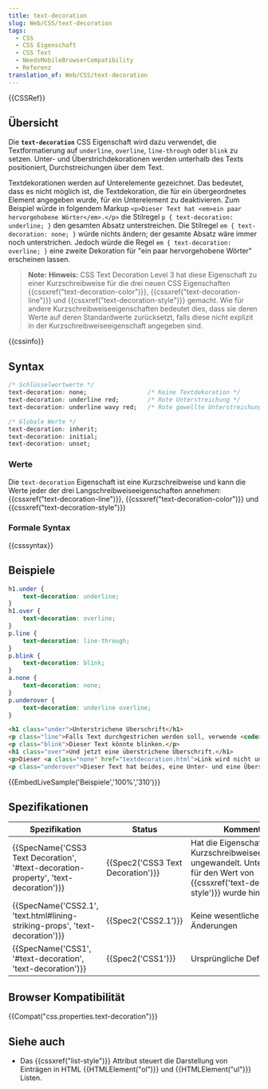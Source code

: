```yaml
---
title: text-decoration
slug: Web/CSS/text-decoration
tags:
  - CSS
  - CSS Eigenschaft
  - CSS Text
  - NeedsMobileBrowserCompatibility
  - Referenz
translation_of: Web/CSS/text-decoration
---
```

{{CSSRef}}

## Übersicht

Die **`text-decoration`** CSS Eigenschaft wird dazu verwendet, die Textformatierung auf `underline`, `overline`, `line-through` oder `blink` zu setzen. Unter- und Überstrichdekorationen werden unterhalb des Texts positioniert, Durchstreichungen über dem Text.

Textdekorationen werden auf Unterelemente gezeichnet. Das bedeutet, dass es nicht möglich ist, die Textdekoration, die für ein übergeordnetes Element angegeben wurde, für ein Unterelement zu deaktivieren. Zum Beispiel würde in folgendem Markup `<p>Dieser Text hat <em>ein paar hervorgehobene Wörter</em>.</p>` die Stilregel `p { text-decoration: underline; }` den gesamten Absatz unterstreichen. Die Stilregel `em { text-decoration: none; }` würde nichts ändern; der gesamte Absatz wäre immer noch unterstrichen. Jedoch würde die Regel `em { text-decoration: overline; }` eine zweite Dekoration für "ein paar hervorgehobene Wörter" erscheinen lassen.

> **Note:** **Hinweis:** CSS Text Decoration Level 3 hat diese Eigenschaft zu einer Kurzschreibweise für die drei neuen CSS Eigenschaften {{cssxref("text-decoration-color")}}, {{cssxref("text-decoration-line")}} und {{cssxref("text-decoration-style")}} gemacht. Wie für andere Kurzschreibweiseeigenschaften bedeutet dies, dass sie deren Werte auf deren Standardwerte zurücksetzt, falls diese nicht explizit in der Kurzschreibweiseeigenschaft angegeben sind.

{{cssinfo}}

## Syntax

```css
/* Schlüsselwortwerte */
text-decoration: none;                 /* Keine Textdekoration */
text-decoration: underline red;        /* Rote Unterstreichung */
text-decoration: underline wavy red;   /* Rote gewellte Unterstreichung */

/* Globale Werte */
text-decoration: inherit;
text-decoration: initial;
text-decoration: unset;
```

### Werte

Die `text-decoration` Eigenschaft ist eine Kurzschreibweise und kann die Werte jeder der drei Langschreibweiseeigenschaften annehmen: {{cssxref("text-decoration-line")}}, {{cssxref("text-decoration-color")}} und {{cssxref("text-decoration-style")}}

### Formale Syntax

{{csssyntax}}

## Beispiele

```css
h1.under {
    text-decoration: underline;
}
h1.over {
    text-decoration: overline;
}
p.line {
    text-decoration: line-through;
}
p.blink {
    text-decoration: blink;
}
a.none {
    text-decoration: none;
}
p.underover {
    text-decoration: underline overline;
}
```

```html
<h1 class="under">Unterstrichene Überschrift</h1>
<p class="line">Falls Text durchgestrichen werden soll, verwende <code>line-through</code>.</p>
<p class="blink">Dieser Text könnte blinken.</p>
<h1 class="over">Und jetzt eine überstrichene Überschrift.</h1>
<p>Dieser <a class="none" href="textdecoration.html">Link wird nicht unterstrichen</a>, wie das bei den meisten Links standardmäßig ist. Vorsicht beim Entfernen der Textdekoration bei Links, da die meisten Benutzer davon ausgehen, dass Hyperlinks unterstrichen sind.</p>
<p class="underover">Dieser Text hat beides, eine Unter- und eine Überstreichung.</p>
```

{{EmbedLiveSample('Beispiele','100%','310')}}

## Spezifikationen

| Spezifikation                                                                                                    | Status                                       | Kommentar                                                                                                                                                               |
| ---------------------------------------------------------------------------------------------------------------- | -------------------------------------------- | ----------------------------------------------------------------------------------------------------------------------------------------------------------------------- |
| {{SpecName('CSS3 Text Decoration', '#text-decoration-property', 'text-decoration')}} | {{Spec2('CSS3 Text Decoration')}} | Hat die Eigenschaft in eine Kurzschreibweiseeigenschaft ungewandelt. Unterstützung für den Wert von {{cssxref('text-decoration-style')}} wurde hinzugefügt. |
| {{SpecName('CSS2.1', 'text.html#lining-striking-props', 'text-decoration')}}             | {{Spec2('CSS2.1')}}                     | Keine wesentlichen Änderungen                                                                                                                                           |
| {{SpecName('CSS1', '#text-decoration', 'text-decoration')}}                                 | {{Spec2('CSS1')}}                     | Ursprüngliche Definition                                                                                                                                                |

## Browser Kompatibilität

{{Compat("css.properties.text-decoration")}}

## Siehe auch

- Das {{cssxref("list-style")}} Attribut steuert die Darstellung von Einträgen in HTML {{HTMLElement("ol")}} und {{HTMLElement("ul")}} Listen.
